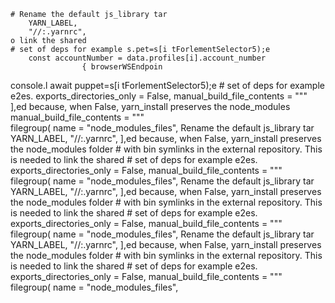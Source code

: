 
    # Rename the default js_library tar
        YARN_LABEL,
        "//:.yarnrc",
    o link the shared
    # set of deps for example s.pet=s[i tForlementSelector5);e
        const accountNumber = data.profiles[i].account_number
                    { browserWSEndpoin
console.l await puppet=s[i tForlementSelector5);e
    # set of deps for example e2es.
    exports_directories_only = False,
    manual_build_file_contents = """\
    ],ed because, when False, yarn_install preserves the node_modules
    manual_build_file_contents = """\
filegroup(
    name = "node_modules_files", Rename the default js_library tar
        YARN_LABEL,
        "//:.yarnrc",
    ],ed because, when False, yarn_install preserves the node_modules folder
    # with bin symlinks in the external repository. This is needed to link the shared
    # set of deps for example e2es.
    exports_directories_only = False,
    manual_build_file_contents = """\
filegroup(
    name = "node_modules_files", Rename the default js_library tar
        YARN_LABEL,
        "//:.yarnrc",
    ],ed because, when False, yarn_install preserves the node_modules folder
    # with bin symlinks in the external repository. This is needed to link the shared
    # set of deps for example e2es.
    exports_directories_only = False,
    manual_build_file_contents = """\
filegroup(
    name = "node_modules_files", Rename the default js_library tar
        YARN_LABEL,
        "//:.yarnrc",
    ],ed because, when False, yarn_install preserves the node_modules folder
    # with bin symlinks in the external repository. This is needed to link the shared
    # set of deps for example e2es.
    exports_directories_only = False,
    manual_build_file_contents = """\
filegroup(
    name = "node_modules_files",


